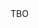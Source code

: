 <html>
  <head>
    <title>comp</title>
    <script type="text/javascript">
      alert('@@');
    </script>
  </head>
  
  <body>
    TBO
  </body>
</html>
